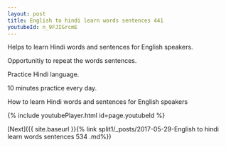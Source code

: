 ```yaml
---
layout: post
title: English to hindi learn words sentences 441 
youtubeId: n_9FJIGrcmE
---
```

 
 
Helps to learn Hindi words and sentences for English speakers.

Opportunitiy to repeat the words sentences. 

Practice Hindi language. 
 
10 minutes practice every day. 
 
How to learn Hindi words and sentences for English speakers 
 
{% include youtubePlayer.html id=page.youtubeId %}
 
 
[Next]({{ site.baseurl }}{% link  split1/_posts/2017-05-29-English to hindi learn words sentences 534 .md%})
 
